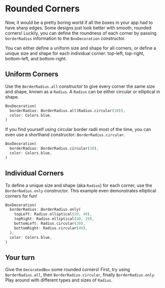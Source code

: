 # Rounded Corners

Now, it would be a pretty boring world if all the boxes in your app had to have
sharp edges. Some designs just look better with smooth, rounded corners! 
Luckily, you can define the roundness of each corner by passing `borderRadius` 
information to the `BoxDecoration` constructor.

You can either define a uniform size and shape for all corners, or define a
unique size and shape for each individual corner: top-left, top-right,
bottom-left, and bottom-right.

## Uniform Corners

Use the `BorderRadius.all` constructor to give every corner the same size and
shape, known as a `Radius`. A `Radius` can be either circular or elliptical in
shape.

```dart
BoxDecoration(
  borderRadius: BorderRadius.all(Radius.circular(10)),
  color: Colors.blue,
)
```

If you find yourself using circular border radii most of the time, you can even
use a shorthand constructor: `BorderRadius.circular`.

```dart
BoxDecoration(
  borderRadius: BorderRadius.circular(10),
  color: Colors.blue,
)
```

## Individual Corners

To define a unique size and shape (aka `Radius`) for each corner, use the 
`BorderRadius.only` constructor. This example even demonstrates elliptical 
corners for fun!

```dart
BoxDecoration(
  borderRadius: BorderRadius.only(
    topLeft: Radius.elliptical(20, 40),
    topRight: Radius.elliptical(40, 20),
    bottomLeft: Radius.circular(20),
    bottomRight: Radius.circular(40),
  ),
  color: Colors.blue,
)
```

## Your turn

Give the `DecoratedBox` some rounded corners! First, try using
`BorderRadius.all`, then `BorderRadius.circular`, finally `BorderRadius.only`.
Play around with different types and sizes of `Radius`.

